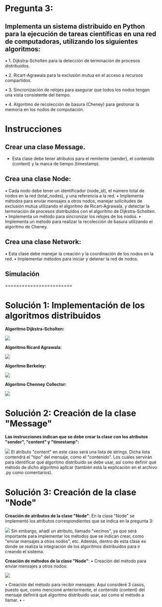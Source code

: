# Pregunta 3:
## Implementa un sistema distribuido en Python para la ejecución de tareas científicas en una red de computadoras, utilizando los siguientes algoritmos:
• 1. Dijkstra-Scholten para la detección de terminación de procesos distribuidos.

• 2. Ricart-Agrawala para la exclusión mutua en el acceso a recursos compartidos.

• 3. Sincronización de relojes para asegurar que todos los nodos tengan una vista consistente del tiempo.

• 4. Algoritmo de recolección de basura (Cheney) para gestionar la memoria en los nodos de computación.

# Instrucciones
## Crear una clase Message.
* Esta clase debe tener atributos para el remitente (sender), el contenido (content) y la marca de tiempo (timestamp).

## Crea una clase Node:
• Cada nodo debe tener un identificador (node_id), el número total de nodos en la red (total_nodes), y una referencia a la red.
• Implementa métodos para enviar mensajes a otros nodos, manejar solicitudes de exclusión mutua utilizando el algoritmo de Ricart-Agrawala, y detectar la terminación de procesos distribuidos con el algoritmo de Dijkstra-Scholten.
• Implementa un método para sincronizar los relojes de los nodos.
• Implementa un método para realizar la recolección de basura utilizando el algoritmo de Cheney.

## Crea una clase Network:
• Esta clase debe manejar la creación y la coordinación de los nodos en la red.
• Implementar métodos para iniciar y detener la red de nodos.


## Simulación


========================

# Solución 1: Implementación de los algoritmos distribuidos
**Algoritmo Dijkstra-Scholten:**

![](https://github.com/DianaLlamoca/ComputacionParalelaYDistribuida/blob/main/ExamenFinal-C8286/PREGUNTA3/Imagenes/I1.PNG)

**Algoritmo Ricard Agrawala:**

![](https://github.com/DianaLlamoca/ComputacionParalelaYDistribuida/blob/main/ExamenFinal-C8286/PREGUNTA3/Imagenes/I2.PNG)

**Algoritmo Berkeley:**

![](https://github.com/DianaLlamoca/ComputacionParalelaYDistribuida/blob/main/ExamenFinal-C8286/PREGUNTA3/Imagenes/I3.PNG)

**Algoritmo Chenney Collector:**

![](https://github.com/DianaLlamoca/ComputacionParalelaYDistribuida/blob/main/ExamenFinal-C8286/PREGUNTA3/Imagenes/I4.PNG)

# Solución 2: Creación de la clase "Message"
**Las instrucciones indican que se debe crear la clase con los atributos "sender", "content" y "timestamp":**

![](https://github.com/DianaLlamoca/ComputacionParalelaYDistribuida/blob/main/ExamenFinal-C8286/PREGUNTA3/Imagenes/I5.PNG)
El atributo "content" en este caso será una lista de strings. Dicha lista contendrá el "tipo" del mensaje, como el "contenido". Los cuales servirán para identificar qué algoritmo distribuido se debe usar, así como definir qué método de dicho algoritmo aplicar (también está la explicación en el archivo .py como comentarios).

# Solución 3: Creación de la clase "Node"
**Creación de atributos de la clase "Node"**:
En la clase "Node" se implementó los atributos correspondientes que se indica en la pregunta 3:

![](https://github.com/DianaLlamoca/ComputacionParalelaYDistribuida/blob/main/ExamenFinal-C8286/PREGUNTA3/Imagenes/I6.PNG)
Sin embargo, añadí un atributo, llamado "vecinos", ya que será importante para implementar los métodos que se indican crear, como "enviar mensajes a otros nodos", etc.
Además, dentro de esta clase es donde se realiza la integración de los algoritmos distribuidos para ir creando el sistema.

**Creación de métodos de la clase "Node"**:
• Creación del método para enviar mensajes a otros nodos:

![](https://github.com/DianaLlamoca/ComputacionParalelaYDistribuida/blob/main/ExamenFinal-C8286/PREGUNTA3/Imagenes/I7.PNG)

• Creación del método para recibir mensajes:
Aquí consideré 3 casos, puesto que, como mencioné anteriormente, el contenido (content) del mensaje definirá qué algoritmo distribuido usar, así como el método a llamar.
• - 
